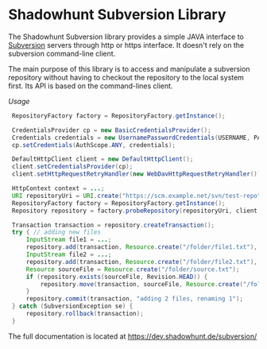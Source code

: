 # Shadowhunt Subversion Library

The Shadowhunt Subversion library provides a simple JAVA interface to
[Subversion](http://subversion.apache.org/) servers through http or https
interface. It doesn't rely on the subversion command-line client.

The main purpose of this library is to access and manipulate a subversion
repository without having to checkout the repository to the local system first.
Its API is based on the command-lines client.

*Usage*

```java
 RepositoryFactory factory = RepositoryFactory.getInstance();

 CredentialsProvider cp = new BasicCredentialsProvider();
 Credentials credentials = new UsernamePasswordCredentials(USERNAME, PASSWORD);
 cp.setCredentials(AuthScope.ANY, credentials);

 DefaultHttpClient client = new DefaultHttpClient();
 client.setCredentialsProvider(cp);
 client.setHttpRequestRetryHandler(new WebDavHttpRequestRetryHandler());

 HttpContext context = ...;
 URI repositoryUri = URI.create("https://scm.example.net/svn/test-repo");
 RepositoryFactory factory = RepositoryFactory.getInstance();
 Repository repository = factory.probeRepository(repositoryUri, client, context);

 Transaction transaction = repository.createTransaction();
 try { // adding new files
     InputStream file1 = ...;
     repository.add(transaction, Resource.create("/folder/file1.txt"), true, file1);
     InputStream file2 = ...;
     repository.add(transaction, Resource.create("/folder/file2.txt"), true, file2);
     Resource sourceFile = Resource.create("/folder/source.txt");
     if (repository.exists(sourceFile, Revision.HEAD)) {
         repository.move(transaction, sourceFile, Resource.create("/folder/target.txt"), false);
     }
     repository.commit(transaction, "adding 2 files, renaming 1");
 } catch (SubversionException se) {
     repository.rollback(transaction);
 }
```

The full documentation is located at https://dev.shadowhunt.de/subversion/
